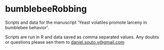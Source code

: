 # bumblebeeRobbing
Scripts and data for the manuscript 'Yeast volatiles promote larceny in bumblebee behavior'.

Scripts are run in R and data saved as comma separated values. Any doubts or questions please sen them to daniel.souto.v@gmail.com
